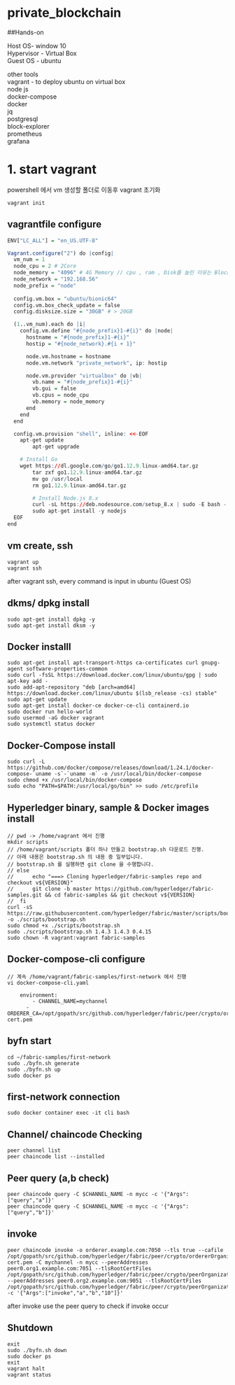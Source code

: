 # private_blockchain

##Hands-on

Host OS- window 10\
Hypervisor - Virtual Box\
Guest OS - ubuntu

other tools\
vagrant - to deploy ubuntu on virtual box\
node js \
docker-compose\
docker\
jq\
postgresql\
block-explorer\
prometheus\
grafana

# 1. start vagrant


powershell 에서 vm 생성할 폴더로 이동후 vagrant 초기화


```
vagrant init
```



## vagrantfile configure
```r
ENV["LC_ALL"] = "en_US.UTF-8"

Vagrant.configure("2") do |config|
  vm_num = 1
  node_cpu = 2 # 2Core
  node_memory = "4096" # 4G Memory // cpu , ram , Disk를 늘린 이유는 Block Explorer 와 프로메테우스 설치를 위해서.
  node_network = "192.168.56"
  node_prefix = "node"
  
  config.vm.box = "ubuntu/bionic64"
  config.vm.box_check_update = false
  config.disksize.size = "30GB" # > 20GB

  (1..vm_num).each do |i|
    config.vm.define "#{node_prefix}1-#{i}" do |node|
      hostname = "#{node_prefix}1-#{i}"
      hostip = "#{node_network}.#{i + 1}"

      node.vm.hostname = hostname
      node.vm.network "private_network", ip: hostip

      node.vm.provider "virtualbox" do |vb|
        vb.name = "#{node_prefix}1-#{i}"
        vb.gui = false
        vb.cpus = node_cpu
        vb.memory = node_memory
      end
    end
  end

  config.vm.provision "shell", inline: <<-EOF
    apt-get update
		apt-get upgrade

    # Install Go
   	wget https://dl.google.com/go/go1.12.9.linux-amd64.tar.gz
		tar zxf go1.12.9.linux-amd64.tar.gz
		mv go /usr/local
		rm go1.12.9.linux-amd64.tar.gz

		# Install Node.js 8.x
		curl -sL https://deb.nodesource.com/setup_8.x | sudo -E bash -
		sudo apt-get install -y nodejs
  EOF
end
```


## vm create, ssh
```
vagrant up
vagrant ssh
```
after vagrant ssh, every command is input in ubuntu (Guest OS)



## dkms/ dpkg install

```
sudo apt-get install dpkg -y
sudo apt-get install dksm -y
```

## Docker installl
```
sudo apt-get install apt-transport-https ca-certificates curl gnupg-agent software-properties-common   
sudo curl -fsSL https://download.docker.com/linux/ubuntu/gpg | sudo apt-key add -	
sudo add-apt-repository "deb [arch=amd64] https://download.docker.com/linux/ubuntu $(lsb_release -cs) stable"		
sudo apt-get update
sudo apt-get install docker-ce docker-ce-cli containerd.io
sudo docker run hello-world
sudo usermod -aG docker vagrant
sudo systemctl status docker
```

## Docker-Compose install
```
sudo curl -L https://github.com/docker/compose/releases/download/1.24.1/docker-compose-`uname -s`-`uname -m` -o /usr/local/bin/docker-compose
sudo chmod +x /usr/local/bin/docker-compose
sudo echo "PATH=$PATH:/usr/local/go/bin" >> sudo /etc/profile
```


## Hyperledger binary, sample & Docker images install

```
// pwd -> /home/vagrant 에서 진행
mkdir scripts 
// /home/vagrant/scripts 폴더 하나 만들고 bootstrap.sh 다운로드 진행.
// 아래 내용은 bootstrap.sh 의 내용 중 일부입니다.
// bootstrap.sh 를 실행하면 git clone 을 수행합니다.
// else
//      echo "===> Cloning hyperledger/fabric-samples repo and checkout v${VERSION}"
//      git clone -b master https://github.com/hyperledger/fabric-samples.git && cd fabric-samples && git checkout v${VERSION}
//  fi
curl -sS https://raw.githubusercontent.com/hyperledger/fabric/master/scripts/bootstrap.sh -o ./scripts/bootstrap.sh
sudo chmod +x ./scripts/bootstrap.sh
sudo ./scripts/bootstrap.sh 1.4.3 1.4.3 0.4.15
sudo chown -R vagrant:vagrant fabric-samples
```


## Docker-compose-cli configure
```
// 계속 /home/vagrant/fabric-samples/first-network 에서 진행
vi docker-compose-cli.yaml 
    
    environment:
    	- CHANNEL_NAME=mychannel
      - ORDERER_CA=/opt/gopath/src/github.com/hyperledger/fabric/peer/crypto/ordererOrganizations/example.com/orderers/orderer.example.com/msp/tlscacerts/tlsca.example.com-cert.pem
```



## byfn start

```
cd ~/fabric-samples/first-network
sudo ./byfn.sh generate
sudo ./byfn.sh up
sudo docker ps
```


## first-network connection
```
sudo docker container exec -it cli bash
```


## Channel/ chaincode Checking
```
peer channel list
peer chaincode list --installed
```

## Peer query (a,b check)
```
peer chaincode query -C $CHANNEL_NAME -n mycc -c '{"Args":["query","a"]}'
peer chaincode query -C $CHANNEL_NAME -n mycc -c '{"Args":["query","b"]}'
```


## invoke
```
peer chaincode invoke -o orderer.example.com:7050 --tls true --cafile /opt/gopath/src/github.com/hyperledger/fabric/peer/crypto/ordererOrganizations/example.com/orderers/orderer.example.com/msp/tlscacerts/tlsca.example.com-cert.pem -C mychannel -n mycc --peerAddresses peer0.org1.example.com:7051 --tlsRootCertFiles /opt/gopath/src/github.com/hyperledger/fabric/peer/crypto/peerOrganizations/org1.example.com/peers/peer0.org1.example.com/tls/ca.crt --peerAddresses peer0.org2.example.com:9051 --tlsRootCertFiles /opt/gopath/src/github.com/hyperledger/fabric/peer/crypto/peerOrganizations/org2.example.com/peers/peer0.org2.example.com/tls/ca.crt -c '{"Args":["invoke","a","b","10"]}'
```

after invoke use the peer query to check if invoke occur


## Shutdown

```
exit
sudo ./byfn.sh down
sudo docker ps
exit
vagrant halt
vagrant status
```





